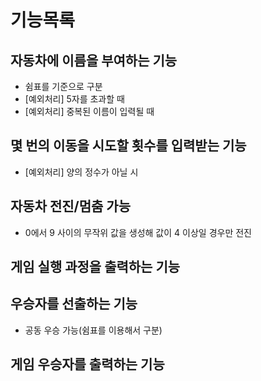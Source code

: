 # 기능목록

## 자동차에 이름을 부여하는 기능

- 쉼표를 기준으로 구분
- [예외처리] 5자를 초과할 때
- [예외처리] 중복된 이름이 입력될 때

## 몇 번의 이동을 시도할 횟수를 입력받는 기능

- [예외처리] 양의 정수가 아닐 시

## 자동차 전진/멈춤 가능

- 0에서 9 사이의 무작위 값을 생성해 값이 4 이상일 경우만 전진

## 게임 실행 과정을 출력하는 기능

## 우승자를 선출하는 기능

- 공동 우승 가능(쉼표를 이용해서 구분)

## 게임 우승자를 출력하는 기능